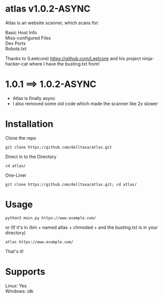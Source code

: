 # atlas v1.0.2-ASYNC

Atlas is an website scanner, which
scans for:

Basic Host Info <br/>
Miss-configured Files <br/>
Dev Ports <br/>
Robots.txt <br/>

Thanks to (Leetcore) https://github.com/Leetcore
and his project ninja-hacker-cat
where I have the busting.txt from!

# 1.0.1 ==> 1.0.2-ASYNC

* Atlas is finally async
* I also removed some old code which made the scanner like 2x slower

# Installation

Clone the repo
```
git clone https://github.com/delltaxa/atlas.git
```

Direct in to the Directory
```
cd atlas/
```

One-Liner
```
git clone https://github.com/delltaxa/atlas.git; cd atlas/
```

# Usage

```
python3 main.py https://www.example.com/
```

or (If it's in /bin + named atlas + chmoded + and the busting.txt is in your directory)

```
atlas https://www.example.com/
```

That's it!

# Supports

Linux:   Yes <br/>
Windows: idk
